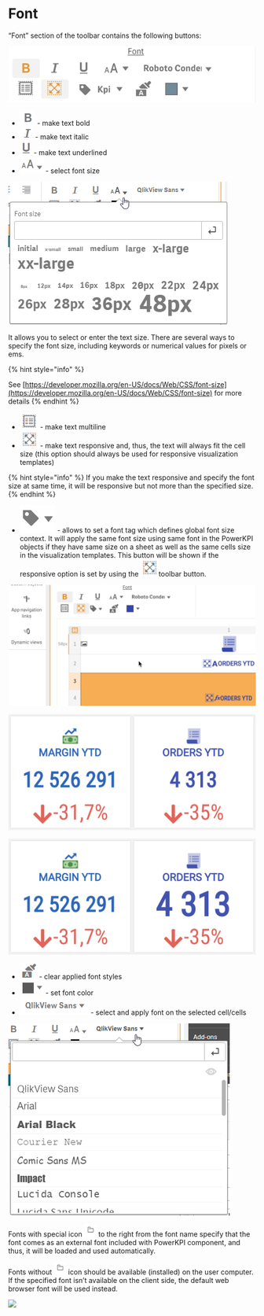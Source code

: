 # Font

“Font” section of the toolbar contains the following buttons:

![](../.gitbook/assets/FontTools.png)

* ![](<../.gitbook/assets/image (100).png>) - make text bold
* ![](<../.gitbook/assets/image (101).png>) - make text italic
* ![](<../.gitbook/assets/image (102).png>) - make text underlined
* ![](<../.gitbook/assets/image (103).png>) - select font size

![](../.gitbook/assets/FontSize.png)

It allows you to select or enter the text size. There are several ways to specify the font size, including keywords or numerical values for pixels or ems.

{% hint style="info" %}

See [https://developer.mozilla.org/en-US/docs/Web/CSS/font-size](https://developer.mozilla.org/en-US/docs/Web/CSS/font-size) for more details
{% endhint %}

* ![](<../.gitbook/assets/image (104).png>) - make text multiline
* ![](<../.gitbook/assets/image (105).png>) - make text responsive and, thus, the text will always fit the cell size (this option should always be used for responsive visualization templates)

{% hint style="info" %}
If you make the text responsive and specify the font size at same time, it will be responsive but not more than the specified size.
{% endhint %}

* ![](../.gitbook/assets/FontTag.png) - allows to set a font tag which defines global font size context. It will apply the same font size using same font in the PowerKPI objects if they have same size on a sheet as well as  the same cells size in the visualization templates. This button will be shown if the responsive option is set by using the ![](<../.gitbook/assets/image (105).png>)toolbar button.

![](../.gitbook/assets/FontTags.gif)

![Same font size when font tags have been applied on the Margin YTD and Orders YTD KPIs](<../.gitbook/assets/SameFontSize (1).png>)

![Different font size without font tags](../.gitbook/assets/DifferentFontSize.png)

* ![](<../.gitbook/assets/image (106).png>) - clear applied font styles
* ![](<../.gitbook/assets/image (107).png>) - set font color
* ![](<../.gitbook/assets/image (108).png>) - select and apply font on the selected cell/cells

![](../.gitbook/assets/Fonts.png)

Fonts with special icon ![](<../.gitbook/assets/image (110).png>) to the right from the font name specify that the font comes as an external font included with PowerKPI component, and thus, it will be loaded and used automatically.

Fonts without ![](<../.gitbook/assets/image (110).png>) icon should be available (installed) on the user computer. If the specified font isn’t available on the client side, the default web browser font will be used instead.

![](../.gitbook/assets/2019-04-02\_14-22-27.gif)

